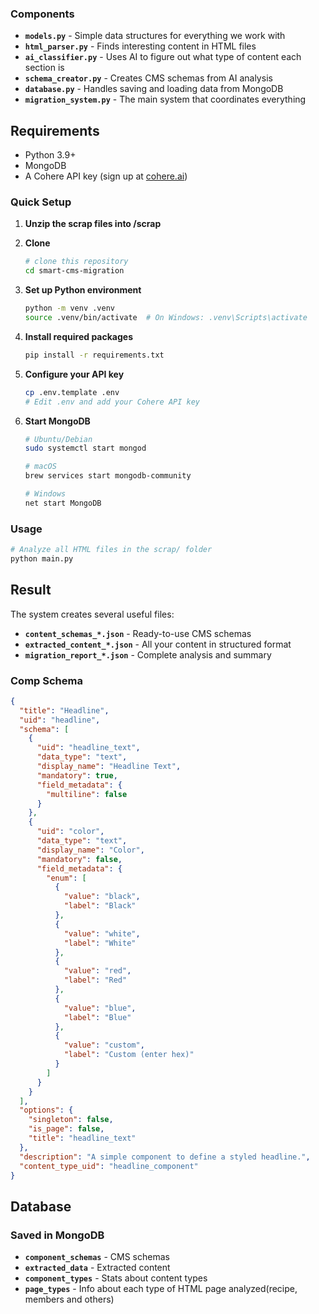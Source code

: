 ### Components

- **`models.py`** - Simple data structures for everything we work with
- **`html_parser.py`** - Finds interesting content in HTML files
- **`ai_classifier.py`** - Uses AI to figure out what type of content each section is
- **`schema_creator.py`** - Creates CMS schemas from AI analysis
- **`database.py`** - Handles saving and loading data from MongoDB
- **`migration_system.py`** - The main system that coordinates everything

## Requirements

- Python 3.9+
- MongoDB
- A Cohere API key (sign up at [cohere.ai](https://dashboard.cohere.com/api-keys))

### Quick Setup

1. **Unzip the scrap files into /scrap**

2. **Clone**
   ```bash
   # clone this repository
   cd smart-cms-migration
   ```

3. **Set up Python environment**
   ```bash
   python -m venv .venv
   source .venv/bin/activate  # On Windows: .venv\Scripts\activate
   ```

4. **Install required packages**
   ```bash
   pip install -r requirements.txt
   ```

5. **Configure your API key**
   ```bash
   cp .env.template .env
   # Edit .env and add your Cohere API key
   ```

6. **Start MongoDB**
   ```bash
   # Ubuntu/Debian
   sudo systemctl start mongod
   
   # macOS
   brew services start mongodb-community
   
   # Windows
   net start MongoDB
   ```

### Usage

```bash
# Analyze all HTML files in the scrap/ folder
python main.py
```

## Result

The system creates several useful files:

- **`content_schemas_*.json`** - Ready-to-use CMS schemas
- **`extracted_content_*.json`** - All your content in structured format
- **`migration_report_*.json`** - Complete analysis and summary

### Comp Schema

```json
{
  "title": "Headline",
  "uid": "headline",
  "schema": [
    {
      "uid": "headline_text",
      "data_type": "text",
      "display_name": "Headline Text",
      "mandatory": true,
      "field_metadata": {
        "multiline": false
      }
    },
    {
      "uid": "color",
      "data_type": "text",
      "display_name": "Color",
      "mandatory": false,
      "field_metadata": {
        "enum": [
          {
            "value": "black",
            "label": "Black"
          },
          {
            "value": "white",
            "label": "White"
          },
          {
            "value": "red",
            "label": "Red"
          },
          {
            "value": "blue",
            "label": "Blue"
          },
          {
            "value": "custom",
            "label": "Custom (enter hex)"
          }
        ]
      }
    }
  ],
  "options": {
    "singleton": false,
    "is_page": false,
    "title": "headline_text"
  },
  "description": "A simple component to define a styled headline.",
  "content_type_uid": "headline_component"
}
```

## Database

### Saved in MongoDB

- **`component_schemas`** - CMS schemas
- **`extracted_data`** - Extracted content
- **`component_types`** - Stats about content types
- **`page_types`** - Info about each type of HTML page analyzed(recipe, members and others)